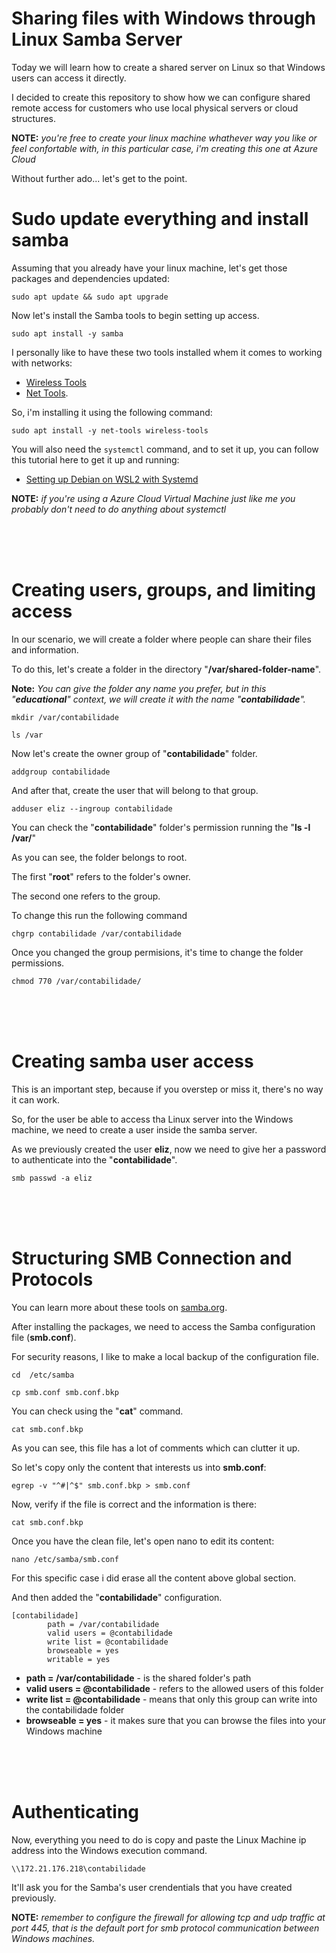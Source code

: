 # Sharing files with Windows through Linux Samba Server

Today we will learn how to create a shared server on Linux so that Windows users can access it directly.

I decided to create this repository to show how we can configure shared remote access for customers who use local physical servers or cloud structures.

**NOTE:** _you're free to create your linux machine whathever way you like or feel confortable with, in this particular case, i'm creating this one at Azure Cloud_

Without further ado... let's get to the point.

# Sudo update everything and install samba

Assuming that you already have your linux machine, let's get those packages and dependencies updated:

````
sudo apt update && sudo apt upgrade
````

Now let's install the Samba tools to begin setting up access.

````
sudo apt install -y samba
````
I personally like to have these two tools installed whem it comes to working with networks: 

- [Wireless Tools](https://hewlettpackard.github.io/wireless-tools/Tools.html) 
- [Net Tools](https://www.kali.org/tools/net-tools/).

So, i'm installing it using the following command:

````
sudo apt install -y net-tools wireless-tools
````

You will also need the `systemctl` command, and to set it up, you can follow this tutorial here to get it up and running:

- [Setting up Debian on WSL2 with Systemd](https://avivarma1.medium.com/setting-up-debian-on-wsl2-with-systemd-fb4831dd7b82) 

**NOTE:** _if you're using a Azure Cloud Virtual Machine just like me you probably don't need to do anything about systemctl_

<br/>
<br/>
<br/>

# Creating users, groups, and limiting access

In our scenario, we will create a folder where people can share their files and information.

To do this, let's create a folder in the directory "**/var/shared-folder-name**".

**Note:** _You can give the folder any name you prefer, but in this "**educational**" context, we will create it with the name "**contabilidade**"._

````
mkdir /var/contabilidade
````

````
ls /var
````

Now let's create the owner group of "**contabilidade**" folder.

````
addgroup contabilidade
````

And after that, create the user that will belong to that group.

````
adduser eliz --ingroup contabilidade
````

You can check the "**contabilidade**" folder's permission running the "**ls -l /var/**"

As you can see, the folder belongs to root.

The first "**root**" refers to the folder's owner.

The second one refers to the group.

To change this run the following command

````
chgrp contabilidade /var/contabilidade
````

Once you changed the group permisions, it's time to change the folder permissions.

````
chmod 770 /var/contabilidade/
````

<br/>
<br/>
<br/>

# Creating samba user access 

This is an important step, because if you overstep or miss it, there's no way it can work.

So, for the user be able to access tha Linux server into the Windows machine, we need to create a user inside the samba server.

As we previously created the user **eliz**, now we need to give her a password to authenticate into the "**contabilidade**".

````
smb passwd -a eliz
````

<br/>
<br/>
<br/>


# Structuring SMB Connection and Protocols

You can learn more about these tools on [samba.org](https://www.samba.org/).

After installing the packages, we need to access the Samba configuration file (**smb.conf**).

For security reasons, I like to make a local backup of the configuration file.

````
cd  /etc/samba
````

````
cp smb.conf smb.conf.bkp
````

You can check using the "**cat**" command.

````
cat smb.conf.bkp
````
As you can see, this file has a lot of comments which can clutter it up.

So let's copy only the content that interests us into **smb.conf**:

`````
egrep -v "^#|^$" smb.conf.bkp > smb.conf
`````

Now, verify if the file is correct and the information is there:

````
cat smb.conf.bkp
````

Once you have the clean file, let's open nano to edit its content:

````
nano /etc/samba/smb.conf
````

For this specific case i did erase all the content above global section.

And then added the "**contabilidade**" configuration.

`````
[contabilidade]
        path = /var/contabilidade
        valid users = @contabilidade
        write list = @contabilidade
        browseable = yes
        writable = yes
`````

- **path = /var/contabilidade** - is the shared folder's path
- **valid users = @contabilidade** - refers to the allowed users of this folder
- **write list = @contabilidade** - means that only this group can write into the contabilidade folder
- **browseable = yes** - it makes sure that you can browse the files into your Windows machine

<br/>
<br/>
<br/>

# Authenticating 

Now, everything you need to do is copy and paste the Linux Machine ip address into the Windows execution command.

`````
\\172.21.176.218\contabilidade
`````

It'll ask you for the Samba's user crendentials that you have created previously.

**NOTE:** _remember to configure the firewall for allowing tcp and udp traffic at port 445, that is the default port for smb protocol communication between Windows machines._
